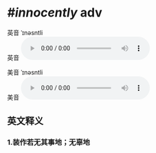 # ***\#innocently*** adv
英音 ˈɪnəsntli  
英音
<audio src="./media/innocently1_AAC.aac" controls="controls"></audio>

美音 ˈɪnəsntli  
美音
<audio src="./media/innocently2_AAC.aac" controls="controls"></audio>



  

英文释义
---
### 1.**装作若无其事地；无辜地**  


